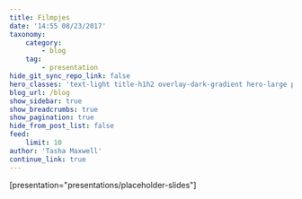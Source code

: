 ```yaml
---
title: Filmpjes
date: '14:55 08/23/2017'
taxonomy:
    category:
        - blog
    tag:
        - presentation
hide_git_sync_repo_link: false
hero_classes: 'text-light title-h1h2 overlay-dark-gradient hero-large parallax'
blog_url: /blog
show_sidebar: true
show_breadcrumbs: true
show_pagination: true
hide_from_post_list: false
feed:
    limit: 10
author: 'Tasha Maxwell'
continue_link: true
---
```


[presentation="presentations/placeholder-slides"]
